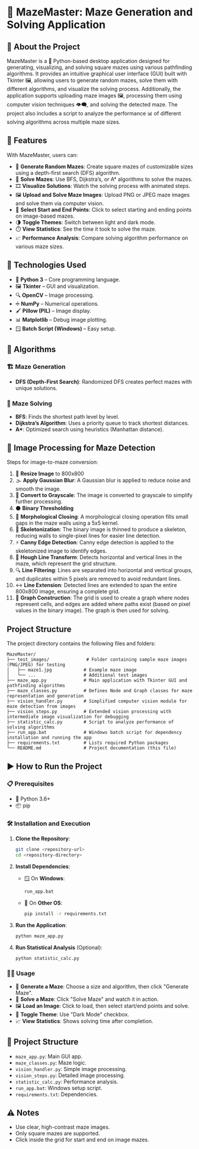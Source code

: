 # 🧩 MazeMaster: Maze Generation and Solving Application

## 📝 About the Project

MazeMaster is a 🐍 Python-based desktop application designed for generating, visualizing, and solving square mazes using various pathfinding algorithms. It provides an intuitive graphical user interface (GUI) built with Tkinter 🖼️, allowing users to generate random mazes, solve them with different algorithms, and visualize the solving process. Additionally, the application supports uploading maze images 🖼️, processing them using computer vision techniques 👁️‍🗨️, and solving the detected maze. The project also includes a script to analyze the performance 📊 of different solving algorithms across multiple maze sizes.

## 🌟 Features

With MazeMaster, users can:
- 🔀 **Generate Random Mazes**: Create square mazes of customizable sizes using a depth-first search (DFS) algorithm.
- 🧠 **Solve Mazes**: Use BFS, Dijkstra’s, or A* algorithms to solve the mazes.
- 🎞️ **Visualize Solutions**: Watch the solving process with animated steps.
- 🖼️ **Upload and Solve Maze Images**: Upload PNG or JPEG maze images and solve them via computer vision.
- 🎯 **Select Start and End Points**: Click to select starting and ending points on image-based mazes.
- 🌗 **Toggle Themes**: Switch between light and dark mode.
- ⏱️ **View Statistics**: See the time it took to solve the maze.
- 📈 **Performance Analysis**: Compare solving algorithm performance on various maze sizes.

## 🧰 Technologies Used

- 🐍 **Python 3** – Core programming language.
- 🖼️ **Tkinter** – GUI and visualization.
- 🔍 **OpenCV** – Image processing.
- ➗ **NumPy** – Numerical operations.
- 🖌️ **Pillow (PIL)** – Image display.
- 📊 **Matplotlib** – Debug image plotting.
- 🪟 **Batch Script (Windows)** – Easy setup.

## 🧮 Algorithms

### 🏗️ Maze Generation
- **DFS (Depth-First Search)**: Randomized DFS creates perfect mazes with unique solutions.

### 🚀 Maze Solving
- **BFS**: Finds the shortest path level by level.
- **Dijkstra’s Algorithm**: Uses a priority queue to track shortest distances.
- **A\***: Optimized search using heuristics (Manhattan distance).

## 🧠 Image Processing for Maze Detection

Steps for image-to-maze conversion:
1. 📏 **Resize Image** to 800x800
2. 🌫️ **Apply Gaussian Blur**: A Gaussian blur is applied to reduce noise and smooth the image.
3. 🖤 **Convert to Grayscale**: The image is converted to grayscale to simplify further processing.
4. ⚫ **Binary Thresholding**
5. 🔄 **Morphological Closing**: A morphological closing operation fills small gaps in the maze walls using a 5x5 kernel.
6. 🦴 **Skeletonization**: The binary image is thinned to produce a skeleton, reducing walls to single-pixel lines for easier line detection.
7. ⚡ **Canny Edge Detection**: Canny edge detection is applied to the skeletonized image to identify edges.
8. 📏 **Hough Line Transform**:  Detects horizontal and vertical lines in the maze, which represent the grid structure.
9. 🔍 **Line Filtering**: Lines are separated into horizontal and vertical groups, and duplicates within 5 pixels are removed to avoid redundant lines.
10. ↔️ **Line Extension**: Detected lines are extended to span the entire 800x800 image, ensuring a complete grid.
11. 🔗 **Graph Construction**: The grid is used to create a graph where nodes represent cells, and edges are added where paths exist (based on pixel values in the binary image). The graph is then used for solving.

## Project Structure

The project directory contains the following files and folders:
```
MazeMaster/
├── test_images/              # Folder containing sample maze images (PNG/JPEG) for testing
│   ├── maze1.jpg            # Example maze image
│   └── ...                  # Additional test images
├── maze_app.py              # Main application with Tkinter GUI and pathfinding algorithms
├── maze_classes.py          # Defines Node and Graph classes for maze representation and generation
├── vision_handler.py        # Simplified computer vision module for maze detection from images
├── vision_steps.py          # Extended vision processing with intermediate image visualization for debugging
├── statistic_calc.py        # Script to analyze performance of solving algorithms
├── run_app.bat              # Windows batch script for dependency installation and running the app
├── requirements.txt         # Lists required Python packages
└── README.md                # Project documentation (this file)
```

## ▶️ How to Run the Project

### 📋 Prerequisites
- 🐍 Python 3.6+
- 📦 pip

### 🛠️ Installation and Execution
1. **Clone the Repository**:
   ```bash
   git clone <repository-url>
   cd <repository-directory>
   ```

2. **Install Dependencies**:
   - 🪟 On **Windows**:
     ```bash
     run_app.bat
     ```
   - 🐧 On **Other OS**:
     ```bash
     pip install -r requirements.txt
     ```

3. **Run the Application**:
   ```bash
   python maze_app.py
   ```

4. **Run Statistical Analysis** (Optional):
   ```bash
   python statistic_calc.py
   ```

### 🧑‍💻 Usage
- 🔄 **Generate a Maze**: Choose a size and algorithm, then click "Generate Maze".
- 🧠 **Solve a Maze**: Click "Solve Maze" and watch it in action.
- 🖼️ **Load an Image**: Click to load, then select start/end points and solve.
- 🌙 **Toggle Theme**: Use "Dark Mode" checkbox.
- 📈 **View Statistics**: Shows solving time after completion.

## 📁 Project Structure
- `maze_app.py`: Main GUI app.
- `maze_classes.py`: Maze logic.
- `vision_handler.py`: Simple image processing.
- `vision_steps.py`: Detailed image processing.
- `statistic_calc.py`: Performance analysis.
- `run_app.bat`: Windows setup script.
- `requirements.txt`: Dependencies.

## ⚠️ Notes
- Use clear, high-contrast maze images.
- Only square mazes are supported.
- Click inside the grid for start and end on image mazes.
